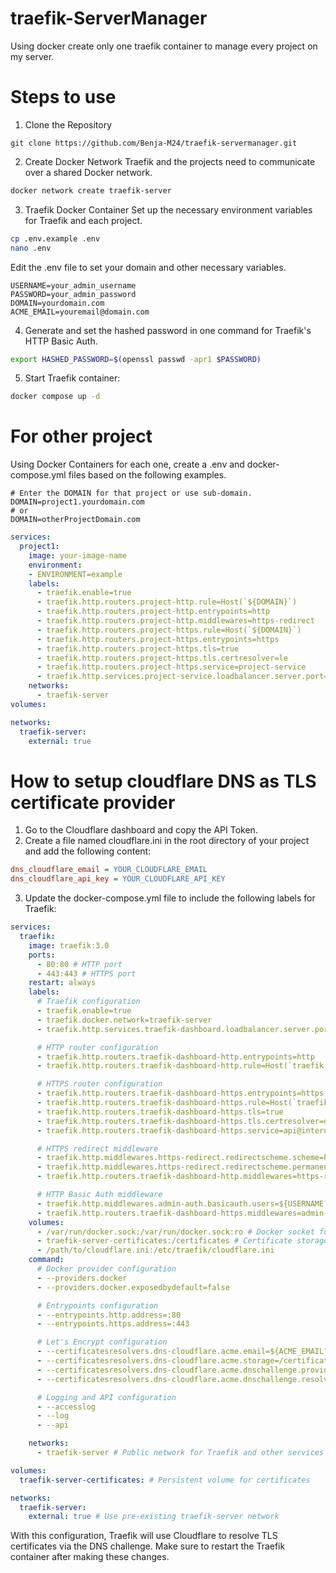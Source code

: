 # traefik-ServerManager
Using docker create only one traefik container to manage every project on my server.


# Steps to use

1. Clone the Repository

```git 
git clone https://github.com/Benja-M24/traefik-servermanager.git
```
2. Create Docker Network
Traefik and the projects need to communicate over a shared Docker network.

```bash 
docker network create traefik-server
```
3. Traefik Docker Container
Set up the necessary environment variables for Traefik and each project.

```bash 
cp .env.example .env
nano .env
```
Edit the .env file to set your domain and other necessary variables.

```.env
USERNAME=your_admin_username
PASSWORD=your_admin_password
DOMAIN=yourdomain.com
ACME_EMAIL=youremail@domain.com
```

4. Generate and set the hashed password in one command for Traefik's HTTP Basic Auth.
```bash
export HASHED_PASSWORD=$(openssl passwd -apr1 $PASSWORD)
```

5. Start Traefik container:
```bash
docker compose up -d
```

# For other project
Using Docker Containers for each one, create a .env and docker-compose.yml files based on the following examples.

```.env
# Enter the DOMAIN for that project or use sub-domain.
DOMAIN=project1.yourdomain.com
# or
DOMAIN=otherProjectDomain.com
```

```docker-compose.yml
services:
  project1:
    image: your-image-name
    environment:
    - ENVIRONMENT=example
    labels:
      - traefik.enable=true
      - traefik.http.routers.project-http.rule=Host(`${DOMAIN}`)
      - traefik.http.routers.project-http.entrypoints=http
      - traefik.http.routers.project-http.middlewares=https-redirect
      - traefik.http.routers.project-https.rule=Host(`${DOMAIN}`)
      - traefik.http.routers.project-https.entrypoints=https
      - traefik.http.routers.project-https.tls=true
      - traefik.http.routers.project-https.tls.certresolver=le
      - traefik.http.routers.project-https.service=project-service
      - traefik.http.services.project-service.loadbalancer.server.port=3000
    networks:
      - traefik-server
volumes:

networks:
  traefik-server:
    external: true
```
# How to setup cloudflare DNS as TLS certificate provider
1. Go to the Cloudflare dashboard and copy the API Token.
2. Create a file named cloudflare.ini in the root directory of your project and add the following content:

```cloudflare.ini	
dns_cloudflare_email = YOUR_CLOUDFLARE_EMAIL
dns_cloudflare_api_key = YOUR_CLOUDFLARE_API_KEY
```
3. Update the docker-compose.yml file to include the following labels for Traefik:

```docker-compose.yml
services:
  traefik:
    image: traefik:3.0
    ports:
      - 80:80 # HTTP port
      - 443:443 # HTTPS port
    restart: always
    labels:
      # Traefik configuration
      - traefik.enable=true
      - traefik.docker.network=traefik-server
      - traefik.http.services.traefik-dashboard.loadbalancer.server.port=8080

      # HTTP router configuration
      - traefik.http.routers.traefik-dashboard-http.entrypoints=http
      - traefik.http.routers.traefik-dashboard-http.rule=Host(`traefik.${DOMAIN?Variable not set}`)

      # HTTPS router configuration
      - traefik.http.routers.traefik-dashboard-https.entrypoints=https
      - traefik.http.routers.traefik-dashboard-https.rule=Host(`traefik.${DOMAIN?Variable not set}`)
      - traefik.http.routers.traefik-dashboard-https.tls=true
      - traefik.http.routers.traefik-dashboard-https.tls.certresolver=dns-cloudflare
      - traefik.http.routers.traefik-dashboard-https.service=api@internal

      # HTTPS redirect middleware
      - traefik.http.middlewares.https-redirect.redirectscheme.scheme=https
      - traefik.http.middlewares.https-redirect.redirectscheme.permanent=true
      - traefik.http.routers.traefik-dashboard-http.middlewares=https-redirect

      # HTTP Basic Auth middleware
      - traefik.http.middlewares.admin-auth.basicauth.users=${USERNAME?Variable not set}:${HASHED_PASSWORD?Variable not set}
      - traefik.http.routers.traefik-dashboard-https.middlewares=admin-auth
    volumes:
      - /var/run/docker.sock:/var/run/docker.sock:ro # Docker socket for reading service labels
      - traefik-server-certificates:/certificates # Certificate storage
      - /path/to/cloudflare.ini:/etc/traefik/cloudflare.ini
    command:
      # Docker provider configuration
      - --providers.docker
      - --providers.docker.exposedbydefault=false

      # Entrypoints configuration
      - --entrypoints.http.address=:80
      - --entrypoints.https.address=:443

      # Let's Encrypt configuration
      - --certificatesresolvers.dns-cloudflare.acme.email=${ACME_EMAIL?Variable not set}
      - --certificatesresolvers.dns-cloudflare.acme.storage=/certificates/acme.json
      - --certificatesresolvers.dns-cloudflare.acme.dnschallenge.provider=cloudflare
      - --certificatesresolvers.dns-cloudflare.acme.dnschallenge.resolvers=1.1.1.1:53

      # Logging and API configuration
      - --accesslog
      - --log
      - --api

    networks:
      - traefik-server # Public network for Traefik and other services

volumes:
  traefik-server-certificates: # Persistent volume for certificates

networks:
  traefik-server:
    external: true # Use pre-existing traefik-server network
```	
With this configuration, Traefik will use Cloudflare to resolve TLS certificates via the DNS challenge. Make sure to restart the Traefik container after making these changes.